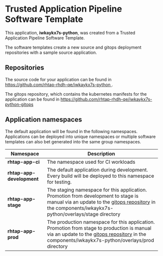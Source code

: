 # Trusted Application Pipeline Software Template

This application, **iwkaykx7s-python**, was created from a Trusted Application Pipeline Software Template.

The software templates create a new source and gitops deployment repositories with a sample source application. 

## Repositories

The source code for your application can be found in [https://github.com/rhtap-rhdh-qe/iwkaykx7s-python ](https://github.com/rhtap-rhdh-qe/iwkaykx7s-python ).
 
The gitops repository, which contains the kubernetes manifests for the application can be found in 
[https://github.com/rhtap-rhdh-qe/iwkaykx7s-python-gitops ](https://github.com/rhtap-rhdh-qe/iwkaykx7s-python-gitops ) 

## Application namespaces 

The default application will be found in the following namespaces. Applications can be deployed into unique namespaces or multiple software templates can also bet generated into the same group namespaces.  

|  Namespace   |  Description   |  
| -------- | -------- |
| **rhtap-app-ci** | The namespace used for CI workloads |
| **rhtap-app-development** | The default application during development. Every build will be deployed to this namespace for testing. |
| **rhtap-app-stage** | The staging namespace for this application. Promotion from development to stage is manual via an update to the [gitops repository](https://github.com/rhtap-rhdh-qe/iwkaykx7s-python-gitops ) in the components/iwkaykx7s-python/overlays/stage directory |
| **rhtap-app-prod** | The production namespace for this application. Promotion from stage to production is manual via an update to the [gitops repository](https://github.com/rhtap-rhdh-qe/iwkaykx7s-python-gitops ) in the components/iwkaykx7s-python/overlays/prod directory |